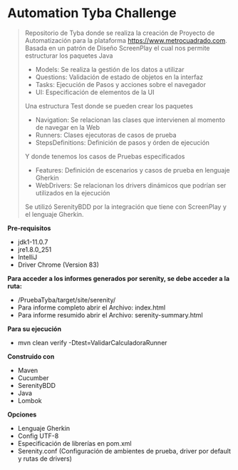 # Automation Tyba Challenge
> Repositorio de Tyba  donde se realiza la creación de Proyecto de Automatización para la plataforma https://www.metrocuadrado.com.
Basada en un patrón de Diseño ScreenPlay el cual nos permite estructurar los paquetes Java
>- Models: Se realiza la gestión de los datos a utilizar
>- Questions: Validación de estado de objetos en la interfaz
>- Tasks: Ejecución de Pasos y acciones sobre el navegador
>- UI: Especificación de elementos de la UI
>
>Una estructura Test donde se pueden crear los paquetes
>- Navigation: Se relacionan las clases que intervienen al momento de navegar en la Web
>- Runners: Clases ejecutoras de casos de prueba
>- StepsDefinitions: Definición de pasos y órden de ejecución
>
>Y donde tenemos los casos de Pruebas especificados
>- Features: Definición de escenarios y casos de prueba en lenguaje Gherkin
>- WebDrivers: Se relacionan los drivers dinámicos que podrían ser utilizados en la ejecución
>
>Se utilizó SerenityBDD por la integración que tiene con ScreenPlay y el lenguaje Gherkin.
>
**Pre-requisitos**
- jdk1-11.0.7
- jre1.8.0_251
- IntelliJ
- Driver Chrome (Version 83)

**Para acceder a los informes generados por serenity, se debe acceder a la ruta:** 
- /PruebaTyba/target/site/serenity/ 
- Para informe completo abrir el Archivo: index.html 
- Para informe resumido abrir el Archivo: serenity-summary.html

**Para su ejecución**
- mvn clean verify -Dtest=ValidarCalculadoraRunner

**Construido con**
- Maven
- Cucumber
- SerenityBDD
- Java
- Lombok

**Opciones**
- Lenguaje Gherkin
- Config UTF-8
- Especificación de librerías en pom.xml
- Serenity.conf (Configuración de ambientes de prueba, driver por default y rutas de drivers)